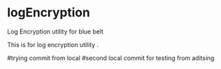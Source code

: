 # logEncryption
Log Encryption utility for blue belt

This is for log encryption utility .

#trying commit from local
#second local commit for testing from aditsing
